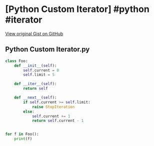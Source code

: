 # [Python Custom Iterator] #python #iterator

[View original Gist on GitHub](https://gist.github.com/Integralist/dbdd2fc992a934ea3986a8959a10fbb6)

## Python Custom Iterator.py

```python
class Foo:
    def __init__(self):
        self.current = 0
        self.limit = 5

    def __iter__(self):
        return self

    def __next__(self):
        if self.current >= self.limit:
            raise StopIteration
        else:
            self.current += 1
            return self.current - 1


for f in Foo():
    print(f)

```

